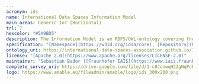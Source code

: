 ```yaml
--- 
acronym: ids
name: International Data Spaces Information Model
main_areas: Generic IoT (Horizontal)
trl: 7
hexcolor: "#5A9BD5"
description: The Information Model is an RDFS/OWL-ontology covering the fundamental concepts of the International Data Spaces (IDS), i.e. the types of digital contents that are exchanged by participants by means of the IDS infrastructure components.
specification: "[Namespace](https://w3id.org/idsa/core), [Repository](https://github.com/International-Data-Spaces-Association/InformationModel/)"
ontology_uri: https://international-data-spaces-association.github.io/InformationModel/docs/serializations/ontology.rdf
license: "[Apache 2.0](https://www.apache.org/licenses/LICENSE-2.0)"
maintainer: "Sebastian Bader ([Fraunhofer IAIS](https://www.iais.fraunhofer.de/)), [IDSA](https://internationaldataspaces.org/)"
complete_survey_uri: https://drive.google.com/file/d/1-c8JonwqH22gNqPdFY3UNc3FSE-Fm6kO/view
logo: https://www.amable.eu/fileadmin/amable/logo/ids_300x200.png
--- 
```

